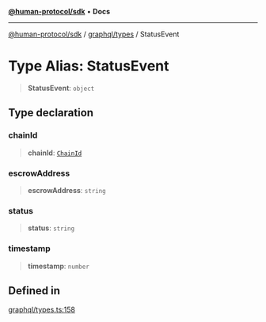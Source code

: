 [**@human-protocol/sdk**](../../../README.md) • **Docs**

***

[@human-protocol/sdk](../../../modules.md) / [graphql/types](../README.md) / StatusEvent

# Type Alias: StatusEvent

> **StatusEvent**: `object`

## Type declaration

### chainId

> **chainId**: [`ChainId`](../../../enums/enumerations/ChainId.md)

### escrowAddress

> **escrowAddress**: `string`

### status

> **status**: `string`

### timestamp

> **timestamp**: `number`

## Defined in

[graphql/types.ts:158](https://github.com/humanprotocol/human-protocol/blob/397a6102fd594d5978fe79f36e3d14a3e178f166/packages/sdk/typescript/human-protocol-sdk/src/graphql/types.ts#L158)

